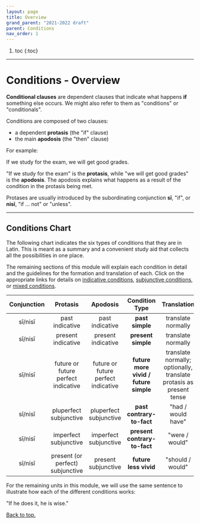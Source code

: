 ```yaml
---
layout: page
title: Overview
grand_parent: "2021-2022 draft"
parent: Conditions
nav_order: 1
---
```


1. toc
{:toc}

***

# Conditions - Overview

**Conditional clauses** are dependent clauses that indicate what happens **if** something else occurs. We might also refer to them as "conditions" or "conditionals".

Conditions are composed of two clauses:
- a dependent **protasis** (the "if" clause)
- the main **apodosis** (the "then" clause)

For example:

If we study for the exam, we will get good grades.

"If we study for the exam" is the **protasis**, while "we will get good grades" is the **apodosis**. The apodosis explains what happens as a result of the condition in the protasis being met.

Protases are usually introduced by the subordinating conjunction **sī**, "if", or **nisī**, "if ... not" or "unless".

***

## Conditions Chart

The following chart indicates the six types of conditions that they are in Latin. This is meant as a summary and a convenient study aid that collects all the possibilities in one place.

The remaining sections of this module will explain each condition in detail and the guidelines for the formation and translation of each. Click on the appropriate links for details on [indicative conditions](../indicative/), [subjunctive conditions](../subjunctive/), or [mixed conditions](../mixed/).

| **Conjunction**  | **Protasis**  |  **Apodosis** | **Condition Type**  | **Translation**  |
|:-:|:-:|:-:|:-:|:-:|
| sī/nisī  | past indicative  | past indicative  | **past simple**  | translate normally  |
| sī/nisī  | present indicative  | present indicative  | **present simple**  | translate normally  |
| sī/nisī  | future or future perfect indicative  |  future or future perfect indicative |  **future more vivid / future simple** | translate normally; optionally, translate protasis as present tense  |
| sī/nisī  | pluperfect subjunctive  | pluperfect subjunctive  | **past contrary-to-fact**  | "had / would have"  |
| sī/nisī  | imperfect subjunctive  | imperfect subjunctive  | **present contrary-to-fact**  | "were / would"  |
| sī/nisī  | present (or perfect) subjunctive  | present subjunctive  | **future less vivid**  | "should / would"  |

For the remaining units in this module, we will use the same sentence to illustrate how each of the different conditions works:

"If he does it, he is wise."

[Back to top.](#top)
